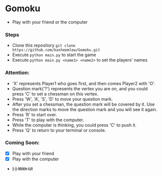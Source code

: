 # Gomoku
 * Play with your friend or the computer

### Steps
 * Clone this repository `git clone https://github.com/kasheemlew/Gomoku.git`
 * Execute `python main.py` to start the game
 * Execute `python main.py <name1> <name2>` to set the players' names

### Attention:

 * 'X' represents Player1 who goes first, and then comes Player2 with 'O'.
 * Question mark('?') represents the vertex you are on, and you could press 'C'
   to set a chessman on this vertex.
 * Press 'W', 'A', 'S', 'D' to move your question mark.
 * After you set a chessman, the question mark will be covered by it. Use the
   direction marks to move the question mark and you will see it again.
 * Press 'R' to start over.
 * Press 'T' to play with the computer.
 * While the computer is thinking, you could press 'C' to push it.
 * Press 'Q' to return to your terminal or console.

### Coming Soon:

- [x] Play with your friend
- [x] Play with the computer
- ~~[ ] With UI~~
